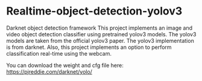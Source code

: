 # Realtime-object-detection-yolov3
Darknet object detection framework 
This project implements an image and video object detection classifier using pretrained yolov3 models. The yolov3 models are taken from the official yolov3 paper. The yolov3 implementation is from darknet. Also, this project implements an option to perform classification real-time using the webcam.


You can download the weight and cfg file here: https://pjreddie.com/darknet/yolo/
